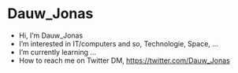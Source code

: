 # Dauw_Jonas

- Hi, I’m Dauw_Jonas
- I’m interested in IT/computers and so, Technologie, Space, ...
- I’m currently learning ...
- How to reach me on Twitter DM, https://twitter.com/Dauw_Jonas

<!---
DauwJonas/DauwJonas is a ✨ special ✨ repository because its `README.md` (this file) appears on your GitHub profile.
You can click the Preview link to take a look at your changes.
--->
